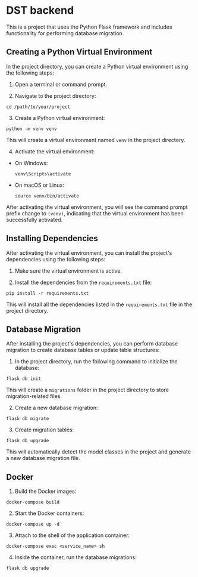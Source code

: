 # DST backend

This is a project that uses the Python Flask framework and includes functionality for performing database migration.

## Creating a Python Virtual Environment

In the project directory, you can create a Python virtual environment using the following steps:

1. Open a terminal or command prompt.

2. Navigate to the project directory:

```
cd /path/to/your/project
```

3. Create a Python virtual environment:

```
python -m venv venv
```

This will create a virtual environment named `venv` in the project directory.

4. Activate the virtual environment:

- On Windows:

  ```
  venv\Scripts\activate
  ```

- On macOS or Linux:

  ```
  source venv/bin/activate
  ```

After activating the virtual environment, you will see the command prompt prefix change to `(venv)`, indicating that the virtual environment has been successfully activated.

## Installing Dependencies

After activating the virtual environment, you can install the project's dependencies using the following steps:

1. Make sure the virtual environment is active.

2. Install the dependencies from the `requirements.txt` file:

```
pip install -r requirements.txt
```

This will install all the dependencies listed in the `requirements.txt` file in the project directory.

## Database Migration

After installing the project's dependencies, you can perform database migration to create database tables or update table structures:

1. In the project directory, run the following command to initialize the database:

```
flask db init
```

This will create a `migrations` folder in the project directory to store migration-related files.

2. Create a new database migration:

```
flask db migrate
```

3. Create migration tables:

```
flask db upgrade
```
This will automatically detect the model classes in the project and generate a new database migration file.

## Docker

1. Build the Docker images:

```
docker-compose build
```

2. Start the Docker containers:

```
docker-compose up -d
```

3. Attach to the shell of the application container:

```
docker-compose exec <service_name> sh
```

4. Inside the container, run the database migrations:

```
flask db upgrade
```